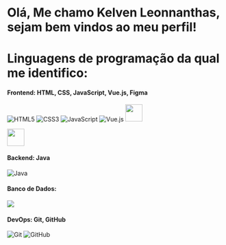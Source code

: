 # Olá, Me chamo Kelven Leonnanthas, sejam bem vindos ao meu perfil!
# Linguagens de programação da qual me identifico:
#### Frontend: HTML, CSS, JavaScript, Vue.js, Figma
![HTML5](https://img.shields.io/badge/HTML5-E34F26?style=flat&logo=html5&logoColor=white)
![CSS3](https://img.shields.io/badge/CSS3-1572B6?style=flat&logo=css3&logoColor=white)
![JavaScript](https://img.shields.io/badge/JavaScript-F7DF1E?style=flat&logo=javascript&logoColor=black)
![Vue.js](https://img.shields.io/badge/Vue.js-4FC08D?style=flat&logo=vue.js&logoColor=white)
<img src="(https://img.shields.io/badge/Figma-F24E1E?style=flat&logo=figma&logoColor=white)" width="40" height="40">

<img src="https://cdn.jsdelivr.net/gh/devicons/devicon@latest/icons/python/python-original.svg" width="40" height="40">

#### Backend: Java
![Java](https://img.shields.io/badge/Java-007396?style=flat&logo=java&logoColor=white)

#### Banco de Dados:
<img src="https://cdn.jsdelivr.net/gh/devicons/devicon@latest/icons/postgresql/postgresql-plain-wordmark.svg" />

#### DevOps: Git, GitHub
![Git](https://img.shields.io/badge/Git-F05032?style=flat&logo=git&logoColor=white)
![GitHub](https://img.shields.io/badge/GitHub-100000?style=flat&logo=github&logoColor=white)
